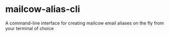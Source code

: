 # mailcow-alias-cli
A command-line interface for creating mailcow email aliases on the fly from your terminal of choice
